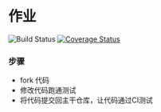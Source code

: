 # 作业
![Build Status](https://travis-ci.org/patrick-fullstack/homework1.svg?branch=master)
[![Coverage Status](https://coveralls.io/repos/github/patrick-fullstack/homework1/badge.svg?branch=master)](https://coveralls.io/github/patrick-fullstack/homework1?branch=master)
### 步骤

* fork 代码
* 修改代码跑通测试
* 将代码提交回主干仓库，让代码通过CI测试